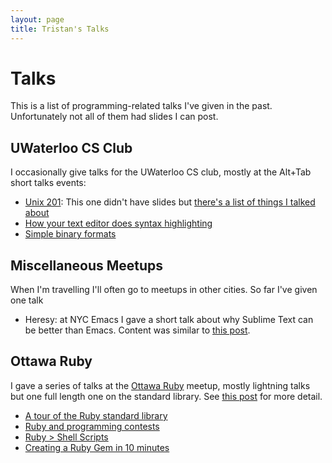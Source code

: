 ```yaml
---
layout: page
title: Tristan's Talks
---
```


# Talks

This is a list of programming-related talks I've given in the past. Unfortunately not all of them had slides I can post.

## UWaterloo CS Club

I occasionally give talks for the UWaterloo CS club, mostly at the Alt+Tab short talks events:

- [Unix 201](http://csclub.uwaterloo.ca/events/MC_4045-2017-03-22-6:00_pm): This one didn't have slides but [there's a list of things I talked about](https://gist.github.com/trishume/fb1c80f61c9a62426a6565a9f661e449)
- [How your text editor does syntax highlighting](https://speakerdeck.com/trishume/how-your-text-editor-does-syntax-highlighting)
- [Simple binary formats](https://speakerdeck.com/trishume/simple-binary-formats)

## Miscellaneous Meetups

When I'm travelling I'll often go to meetups in other cities. So far I've given one talk

- Heresy: at NYC Emacs I gave a short talk about why Sublime Text can be better than Emacs. Content was similar to [this post](/2017/03/04/my-text-editor-journey-vim-spacemacs-atom-and-sublime-text/).

## Ottawa Ruby

I gave a series of talks at the [Ottawa Ruby](https://www.meetup.com/OttawaRuby/) meetup, mostly lightning talks but one full length one on the standard library. See [this post](/2013/02/06/ottawa-ruby-lightning-talks/) for more detail.

- [A tour of the Ruby standard library](http://thume.ca/rubytour)
- [Ruby and programming contests](https://speakerdeck.com/trishume/ruby-and-programming-contests)
- [Ruby > Shell Scripts](https://speakerdeck.com/trishume/ruby-shell-scripts)
- [Creating a Ruby Gem in 10 minutes](https://gist.github.com/trishume/5d1ea89862e031a48434)
